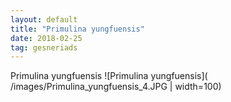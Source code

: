 ```yaml
---
layout: default
title: "Primulina yungfuensis"
date: 2018-02-25
tag: gesneriads
---
```


Primulina yungfuensis
![Primulina yungfuensis]( /images/Primulina_yungfuensis_4.JPG | width=100)
